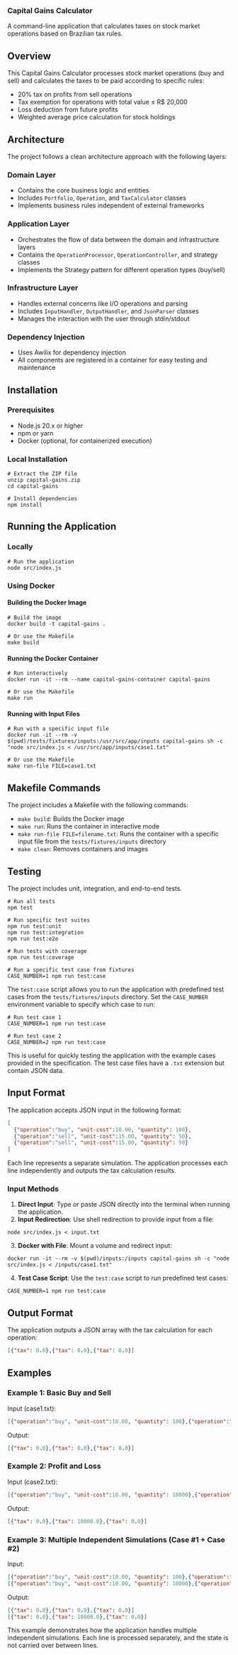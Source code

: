 ### Capital Gains Calculator

A command-line application that calculates taxes on stock market operations based on Brazilian tax rules.

## Overview

This Capital Gains Calculator processes stock market operations (buy and sell) and calculates the taxes to be paid according to specific rules:

- 20% tax on profits from sell operations
- Tax exemption for operations with total value ≤ R$ 20,000
- Loss deduction from future profits
- Weighted average price calculation for stock holdings


## Architecture

The project follows a clean architecture approach with the following layers:

### Domain Layer

- Contains the core business logic and entities
- Includes `Portfolio`, `Operation`, and `TaxCalculator` classes
- Implements business rules independent of external frameworks


### Application Layer

- Orchestrates the flow of data between the domain and infrastructure layers
- Contains the `OperationProcessor`, `OperationController`, and strategy classes
- Implements the Strategy pattern for different operation types (buy/sell)


### Infrastructure Layer

- Handles external concerns like I/O operations and parsing
- Includes `InputHandler`, `OutputHandler`, and `JsonParser` classes
- Manages the interaction with the user through stdin/stdout


### Dependency Injection

- Uses Awilix for dependency injection
- All components are registered in a container for easy testing and maintenance


## Installation

### Prerequisites

- Node.js 20.x or higher
- npm or yarn
- Docker (optional, for containerized execution)


### Local Installation

```shellscript
# Extract the ZIP file
unzip capital-gains.zip
cd capital-gains

# Install dependencies
npm install
```

## Running the Application

### Locally

```shellscript
# Run the application
node src/index.js
```

### Using Docker

#### Building the Docker Image

```shellscript
# Build the image
docker build -t capital-gains .

# Or use the Makefile
make build
```

#### Running the Docker Container

```shellscript
# Run interactively
docker run -it --rm --name capital-gains-container capital-gains

# Or use the Makefile
make run
```

#### Running with Input Files

```shellscript
# Run with a specific input file
docker run -it --rm -v $(pwd)/tests/fixtures/inputs:/usr/src/app/inputs capital-gains sh -c "node src/index.js < /usr/src/app/inputs/case1.txt"

# Or use the Makefile
make run-file FILE=case1.txt
```

## Makefile Commands

The project includes a Makefile with the following commands:

- `make build`: Builds the Docker image
- `make run`: Runs the container in interactive mode
- `make run-file FILE=filename.txt`: Runs the container with a specific input file from the `tests/fixtures/inputs` directory
- `make clean`: Removes containers and images


## Testing

The project includes unit, integration, and end-to-end tests.

```shellscript
# Run all tests
npm test

# Run specific test suites
npm run test:unit
npm run test:integration
npm run test:e2e

# Run tests with coverage
npm run test:coverage

# Run a specific test case from fixtures
CASE_NUMBER=1 npm run test:case
```

The `test:case` script allows you to run the application with predefined test cases from the `tests/fixtures/inputs` directory. Set the `CASE_NUMBER` environment variable to specify which case to run:

```shellscript
# Run test case 1
CASE_NUMBER=1 npm run test:case

# Run test case 2
CASE_NUMBER=2 npm run test:case
```

This is useful for quickly testing the application with the example cases provided in the specification. The test case files have a `.txt` extension but contain JSON data.

## Input Format

The application accepts JSON input in the following format:

```json
[
  {"operation":"buy", "unit-cost":10.00, "quantity": 100},
  {"operation":"sell", "unit-cost":15.00, "quantity": 50},
  {"operation":"sell", "unit-cost":15.00, "quantity": 50}
]
```

Each line represents a separate simulation. The application processes each line independently and outputs the tax calculation results.

### Input Methods

1. **Direct Input**: Type or paste JSON directly into the terminal when running the application.
2. **Input Redirection**: Use shell redirection to provide input from a file:

```shellscript
node src/index.js < input.txt
```


3. **Docker with File**: Mount a volume and redirect input:

```shellscript
docker run -it --rm -v $(pwd)/inputs:/inputs capital-gains sh -c "node src/index.js < /inputs/case1.txt"
```


4. **Test Case Script**: Use the `test:case` script to run predefined test cases:

```shellscript
CASE_NUMBER=1 npm run test:case
```




## Output Format

The application outputs a JSON array with the tax calculation for each operation:

```json
[{"tax": 0.0},{"tax": 0.0},{"tax": 0.0}]
```

## Examples

### Example 1: Basic Buy and Sell

Input (case1.txt):

```json
[{"operation":"buy", "unit-cost":10.00, "quantity": 100},{"operation":"sell", "unit-cost":15.00, "quantity": 50},{"operation":"sell", "unit-cost":15.00, "quantity": 50}]
```

Output:

```json
[{"tax": 0.0},{"tax": 0.0},{"tax": 0.0}]
```

### Example 2: Profit and Loss

Input (case2.txt):

```json
[{"operation":"buy", "unit-cost":10.00, "quantity": 10000},{"operation":"sell", "unit-cost":20.00, "quantity": 5000},{"operation":"sell", "unit-cost":5.00, "quantity": 5000}]
```

Output:

```json
[{"tax": 0.0},{"tax": 10000.0},{"tax": 0.0}]
```

### Example 3: Multiple Independent Simulations (Case #1 + Case #2)

Input:

```json
[{"operation":"buy", "unit-cost":10.00, "quantity": 100},{"operation":"sell", "unit-cost":15.00, "quantity": 50},{"operation":"sell", "unit-cost":15.00, "quantity": 50}]
[{"operation":"buy", "unit-cost":10.00, "quantity": 10000},{"operation":"sell", "unit-cost":20.00, "quantity": 5000},{"operation":"sell", "unit-cost":5.00, "quantity": 5000}]
```

Output:

```json
[{"tax": 0.0},{"tax": 0.0},{"tax": 0.0}]
[{"tax": 0.0},{"tax": 10000.0},{"tax": 0.0}]
```

This example demonstrates how the application handles multiple independent simulations. Each line is processed separately, and the state is not carried over between lines.